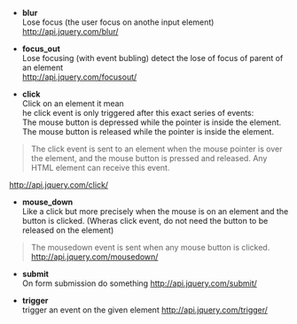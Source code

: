 * **blur**   
Lose focus (the user focus on anothe input element)   
http://api.jquery.com/blur/

* **focus_out**   
Lose focusing (with event bubling) detect the lose of focus of parent of an element   
http://api.jquery.com/focusout/

* **click**   
Click on an element it mean    
he click event is only triggered after this exact series of events:   
 The mouse button is depressed while the pointer is inside the element.   
 The mouse button is released while the pointer is inside the element. 
  
> The click event is sent to an element when the mouse pointer is over the element, and the mouse button is pressed and released. Any HTML element can receive this event.

http://api.jquery.com/click/   

* **mouse_down**   
Like a click but more precisely when the mouse is on an element and the button is clicked. 
(Wheras click event, do not need the button to be released on the element)

> The mousedown event is sent when any mouse button is clicked.
http://api.jquery.com/mousedown/

* **submit**   
On form submission do something
http://api.jquery.com/submit/

* **trigger**   
trigger an event on the given element
http://api.jquery.com/trigger/